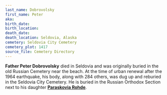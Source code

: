 ```yaml
---
last_name: Dobrovolsky
first_name: Peter
aka: 
birth_date: 
birth_location: 
death_date: 
death_location: Seldovia, Alaska
cemetery: Seldovia City Cemetery
cemetery_plot: 1417
source_file: Cemetery Directory
---
```


**Father Peter Dobrovolsky** died in Seldovia and was originally buried in the old Russian Cemetery near the beach. At the time of urban renewal after the 1964 earthquake, his body, along with 284 others, was dug up and reburied in the Seldovia City Cemetery.  He is buried in the Russian Orthodox Section next to his daughter [**Paraskovia Rohde**](./Rohde_Paraskovia.md).

